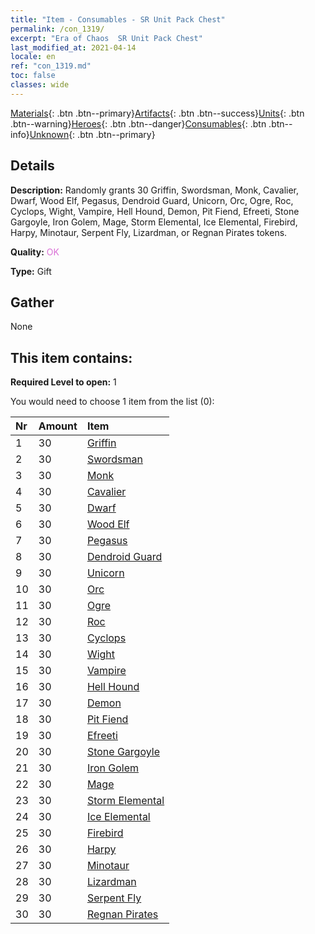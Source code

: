 ```yaml
---
title: "Item - Consumables - SR Unit Pack Chest"
permalink: /con_1319/
excerpt: "Era of Chaos  SR Unit Pack Chest"
last_modified_at: 2021-04-14
locale: en
ref: "con_1319.md"
toc: false
classes: wide
---
```

 [Materials](/Items/){: .btn .btn--primary}[Artifacts](/Items/Artifacts/){: .btn .btn--success}[Units](/Items/Units/){: .btn .btn--warning}[Heroes](/Items/Heroes/){: .btn .btn--danger}[Consumables](/Items/Consumables/){: .btn .btn--info}[Unknown](/Items/Unknown/){: .btn .btn--primary}

## Details
 **Description:** Randomly grants 30 Griffin, Swordsman, Monk, Cavalier, Dwarf, Wood Elf, Pegasus, Dendroid Guard, Unicorn, Orc, Ogre, Roc, Cyclops, Wight, Vampire, Hell Hound, Demon, Pit Fiend, Efreeti, Stone Gargoyle, Iron Golem, Mage, Storm Elemental, Ice Elemental, Firebird, Harpy, Minotaur, Serpent Fly, Lizardman, or Regnan Pirates tokens.

 **Quality:** <span style="color: #DA70D6">OK</span>

 **Type:** Gift

## Gather

  None

## This item contains:

 **Required Level to open:** 1

 You would need to choose 1 item from the list (0):

  | Nr | Amount |     Item    |
  |:---|:-------|:------------|
  | 1 | 30 | [Griffin](/Items/unt_192/) | 
  | 2 | 30 | [Swordsman](/Items/unt_193/) | 
  | 3 | 30 | [Monk](/Items/unt_194/) | 
  | 4 | 30 | [Cavalier ](/Items/unt_195/) | 
  | 5 | 30 | [Dwarf](/Items/unt_200/) | 
  | 6 | 30 | [Wood Elf](/Items/unt_201/) | 
  | 7 | 30 | [Pegasus](/Items/unt_202/) | 
  | 8 | 30 | [Dendroid Guard](/Items/unt_203/) | 
  | 9 | 30 | [Unicorn](/Items/unt_204/) | 
  | 10 | 30 | [Orc](/Items/unt_219/) | 
  | 11 | 30 | [Ogre](/Items/unt_220/) | 
  | 12 | 30 | [Roc](/Items/unt_221/) | 
  | 13 | 30 | [Cyclops](/Items/unt_222/) | 
  | 14 | 30 | [Wight](/Items/unt_210/) | 
  | 15 | 30 | [Vampire](/Items/unt_211/) | 
  | 16 | 30 | [Hell Hound](/Items/unt_228/) | 
  | 17 | 30 | [Demon](/Items/unt_229/) | 
  | 18 | 30 | [Pit Fiend](/Items/unt_230/) | 
  | 19 | 30 | [Efreeti](/Items/unt_231/) | 
  | 20 | 30 | [Stone Gargoyle](/Items/unt_236/) | 
  | 21 | 30 | [Iron Golem](/Items/unt_237/) | 
  | 22 | 30 | [Mage](/Items/unt_238/) | 
  | 23 | 30 | [Storm Elemental](/Items/unt_263/) | 
  | 24 | 30 | [Ice Elemental](/Items/unt_264/) | 
  | 25 | 30 | [Firebird](/Items/unt_268/) | 
  | 26 | 30 | [Harpy](/Items/unt_245/) | 
  | 27 | 30 | [Minotaur](/Items/unt_248/) | 
  | 28 | 30 | [Lizardman](/Items/unt_254/) | 
  | 29 | 30 | [Serpent Fly](/Items/unt_255/) | 
  | 30 | 30 | [Regnan Pirates](/Items/unt_273/) | 
